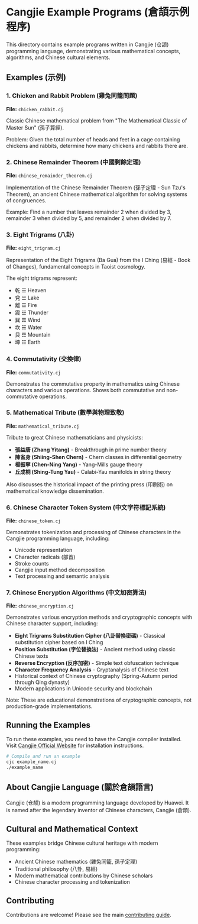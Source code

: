# Cangjie Example Programs (倉頡示例程序)

This directory contains example programs written in Cangjie (仓颉) programming language, demonstrating various mathematical concepts, algorithms, and Chinese cultural elements.

## Examples (示例)

### 1. Chicken and Rabbit Problem (雞兔同籠問題)
**File:** `chicken_rabbit.cj`

Classic Chinese mathematical problem from "The Mathematical Classic of Master Sun" (孫子算經).

Problem: Given the total number of heads and feet in a cage containing chickens and rabbits, determine how many chickens and rabbits there are.

### 2. Chinese Remainder Theorem (中國剩餘定理)
**File:** `chinese_remainder_theorem.cj`

Implementation of the Chinese Remainder Theorem (孫子定理 - Sun Tzu's Theorem), an ancient Chinese mathematical algorithm for solving systems of congruences.

Example: Find a number that leaves remainder 2 when divided by 3, remainder 3 when divided by 5, and remainder 2 when divided by 7.

### 3. Eight Trigrams (八卦)
**File:** `eight_trigram.cj`

Representation of the Eight Trigrams (Ba Gua) from the I Ching (易經 - Book of Changes), fundamental concepts in Taoist cosmology.

The eight trigrams represent:
- 乾 ☰ Heaven
- 兌 ☱ Lake
- 離 ☲ Fire
- 震 ☳ Thunder
- 巽 ☴ Wind
- 坎 ☵ Water
- 艮 ☶ Mountain
- 坤 ☷ Earth

### 4. Commutativity (交換律)
**File:** `commutativity.cj`

Demonstrates the commutative property in mathematics using Chinese characters and various operations. Shows both commutative and non-commutative operations.

### 5. Mathematical Tribute (數學與物理致敬)
**File:** `mathematical_tribute.cj`

Tribute to great Chinese mathematicians and physicists:
- **張益唐 (Zhang Yitang)** - Breakthrough in prime number theory
- **陳省身 (Shiing-Shen Chern)** - Chern classes in differential geometry
- **楊振寧 (Chen-Ning Yang)** - Yang-Mills gauge theory
- **丘成桐 (Shing-Tung Yau)** - Calabi-Yau manifolds in string theory

Also discusses the historical impact of the printing press (印刷術) on mathematical knowledge dissemination.

### 6. Chinese Character Token System (中文字符標記系統)
**File:** `chinese_token.cj`

Demonstrates tokenization and processing of Chinese characters in the Cangjie programming language, including:
- Unicode representation
- Character radicals (部首)
- Stroke counts
- Cangjie input method decomposition
- Text processing and semantic analysis

### 7. Chinese Encryption Algorithms (中文加密算法)
**File:** `chinese_encryption.cj`

Demonstrates various encryption methods and cryptographic concepts with Chinese character support, including:
- **Eight Trigrams Substitution Cipher (八卦替換密碼)** - Classical substitution cipher based on I Ching
- **Position Substitution (字位替換法)** - Ancient method using classic Chinese texts
- **Reverse Encryption (反序加密)** - Simple text obfuscation technique
- **Character Frequency Analysis** - Cryptanalysis of Chinese text
- Historical context of Chinese cryptography (Spring-Autumn period through Qing dynasty)
- Modern applications in Unicode security and blockchain

Note: These are educational demonstrations of cryptographic concepts, not production-grade implementations.

## Running the Examples

To run these examples, you need to have the Cangjie compiler installed. Visit [Cangjie Official Website](https://cangjie-lang.cn/) for installation instructions.

```bash
# Compile and run an example
cjc example_name.cj
./example_name
```

## About Cangjie Language (關於倉頡語言)

Cangjie (仓颉) is a modern programming language developed by Huawei. It is named after the legendary inventor of Chinese characters, Cangjie (倉頡).

## Cultural and Mathematical Context

These examples bridge Chinese cultural heritage with modern programming:
- Ancient Chinese mathematics (雞兔同籠, 孫子定理)
- Traditional philosophy (八卦, 易經)
- Modern mathematical contributions by Chinese scholars
- Chinese character processing and tokenization

## Contributing

Contributions are welcome! Please see the main [contributing guide](../contributing.md).
